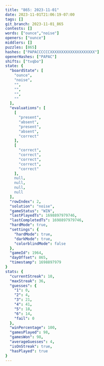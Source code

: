 ```yaml
---
title: "865: 2023-11-01"
date: 2023-11-01T21:06:19-07:00
tags: []
git_branch: 2023-11-01_865
contests: []
words: ["ounce","noise"]
openers: ["ounce"]
middlers: []
puzzles: [865]
hashes: ["PAPACCCCCCXXXXXXXXXXXXXXXXXXXX"]
openerHashes: ["PAPAC"]
shifts: ["tvqbo"]
state: {
  "boardState": [
    "ounce",
    "noise",
    "",
    "",
    "",
    ""
  ],
  "evaluations": [
    [
      "present",
      "absent",
      "present",
      "absent",
      "correct"
    ],
    [
      "correct",
      "correct",
      "correct",
      "correct",
      "correct"
    ],
    null,
    null,
    null,
    null
  ],
  "rowIndex": 2,
  "solution": "noise",
  "gameStatus": "WIN",
  "lastPlayedTs": 1698897979746,
  "lastCompletedTs": 1698897979746,
  "hardMode": true,
  "settings": {
    "hardMode": true,
    "darkMode": true,
    "colorblindMode": false
  },
  "gameId": 1964,
  "dayOffset": 865,
  "timestamp": 1698897979
}
stats: {
  "currentStreak": 10,
  "maxStreak": 36,
  "guesses": {
    "1": 0,
    "2": 4,
    "3": 21,
    "4": 41,
    "5": 18,
    "6": 14,
    "fail": 0
  },
  "winPercentage": 100,
  "gamesPlayed": 98,
  "gamesWon": 98,
  "averageGuesses": 4,
  "isOnStreak": true,
  "hasPlayed": true
}
---
```

<!-- more -->
